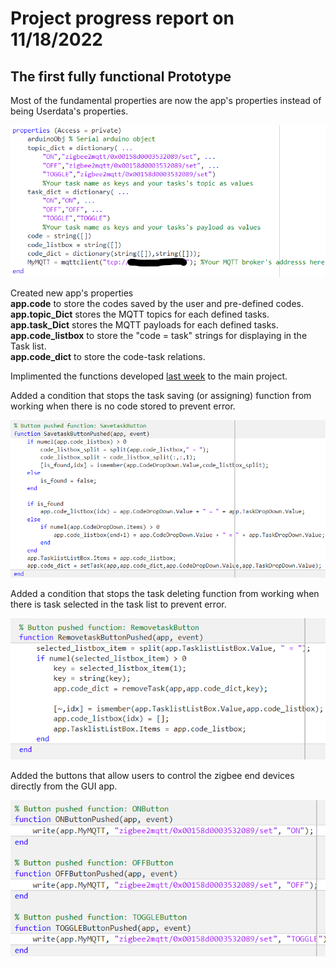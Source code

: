 # Project progress report on 11/18/2022

## The first fully functional Prototype

Most of the fundamental properties are now the app's properties instead of being Userdata's properties.

![The Properties](/images/week4/Properties.png)

Created new app's properties \
**app.code** to store the codes saved by the user and pre-defined codes. \
**app.topic_Dict** stores the MQTT topics for each defined tasks. \
**app.task_Dict** stores the MQTT payloads for each defined tasks. \
**app.code_listbox** to store the "code = task" strings for displaying in the Task list. \
**app.code_dict** to store the code-task relations.

Implimented the functions developed [last week](https://jedsadasrijunpoe.github.io/IR_remote_MQTT_MATLAB/blogs/progress-11-11-2022.html) to the main project.

Added a condition that stops the task saving (or assigning) function from working when there is no code stored to prevent error.

![Save task Button](/images/week4/SavetaskButtonPushed.png)

Added a condition that stops the task deleting function from working when there is task selected in the task list to prevent error.

![Remove task Button](/images/week4/RemovetaskButtonPushed.png)

Added the buttons that allow users to control the zigbee end devices directly from the GUI app.

![The GUI app MQTT buttons](/images/week4/DirectControl.png)
